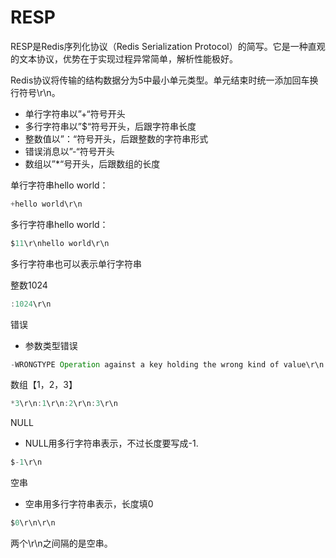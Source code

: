 # RESP
RESP是Redis序列化协议（Redis Serialization Protocol）的简写。它是一种直观的文本协议，优势在于实现过程异常简单，解析性能极好。

Redis协议将传输的结构数据分为5中最小单元类型。单元结束时统一添加回车换行符号\r\n。
- 单行字符串以”+“符号开头
- 多行字符串以”$“符号开头，后跟字符串长度
- 整数值以”：“符号开头，后跟整数的字符串形式
- 错误消息以”-“符号开头
- 数组以”*“号开头，后跟数组的长度

单行字符串hello world：
```java
+hello world\r\n
```

多行字符串hello world：
```java
$11\r\nhello world\r\n
```
多行字符串也可以表示单行字符串

整数1024
```java
:1024\r\n
```

错误
- 参数类型错误
```java
-WRONGTYPE Operation against a key holding the wrong kind of value\r\n
```

数组【1，2，3】
```java
*3\r\n:1\r\n:2\r\n:3\r\n
```

NULL
- NULL用多行字符串表示，不过长度要写成-1.
```java
$-1\r\n
```

空串
- 空串用多行字符串表示，长度填0
```java
$0\r\n\r\n
```
两个\r\n之间隔的是空串。

